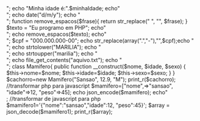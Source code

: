 <?php
$meuValor = 0;
$meuNome = "Marilia Galdino";
$minhaIdade = 2022-1992;
echo "Meu nome é:".$meuNome; echo"</br>";
echo "Minha idade é:".$minhaIdade; echo"</br>";
echo date("d/m/y"); echo "</br>";
function remove_espacos($frase){
    return str_replace(" ", "", $frase);
}
$texto = "Eu programo em PHP"; echo"</br>";
echo remove_espacos($texto); echo"</br>";
$cpf = "000.000.000-00";
echo str_replace(array(".","-"),"",$cpf);echo "</br>";
echo strtolower("MARILIA"); echo "</br>";
echo strtoupper("marilia"); echo "</br>";
echo file_get_contents("aquivo.txt"); echo "</br>";

class Mamifero{
    public function __construct($nome, $idade, $sexo)
    {
        $this->nome=$nome;
        $this->idade=$idade;
        $this->sexo=$sexo;
    }
}
$cachorro=new Mamifero("Sansao", 12.9, "M");

print_r($cachorro);

//transformar php para javascript
$mamifero=["nome",=>"sansao", "idade"=>12, "peso"=>45];
echo json_encode($mamifero); echo"</br>;

//transformar de javascript para php
$mamifero1='{"nome":"sansao","idade":12, "peso":45}';

$array = json_decode($mamifero1);
print_r($array);
